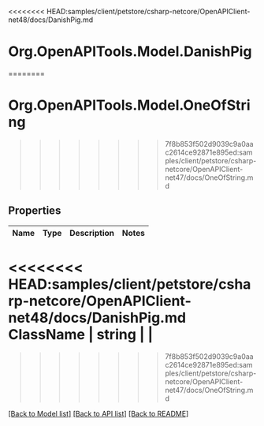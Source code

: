 <<<<<<<< HEAD:samples/client/petstore/csharp-netcore/OpenAPIClient-net48/docs/DanishPig.md
# Org.OpenAPITools.Model.DanishPig
========
# Org.OpenAPITools.Model.OneOfString
>>>>>>>> 7f8b853f502d9039c9a0aac2614ce92871e895ed:samples/client/petstore/csharp-netcore/OpenAPIClient-net47/docs/OneOfString.md

## Properties

Name | Type | Description | Notes
------------ | ------------- | ------------- | -------------
<<<<<<<< HEAD:samples/client/petstore/csharp-netcore/OpenAPIClient-net48/docs/DanishPig.md
**ClassName** | **string** |  | 
========
>>>>>>>> 7f8b853f502d9039c9a0aac2614ce92871e895ed:samples/client/petstore/csharp-netcore/OpenAPIClient-net47/docs/OneOfString.md

[[Back to Model list]](../README.md#documentation-for-models) [[Back to API list]](../README.md#documentation-for-api-endpoints) [[Back to README]](../README.md)

